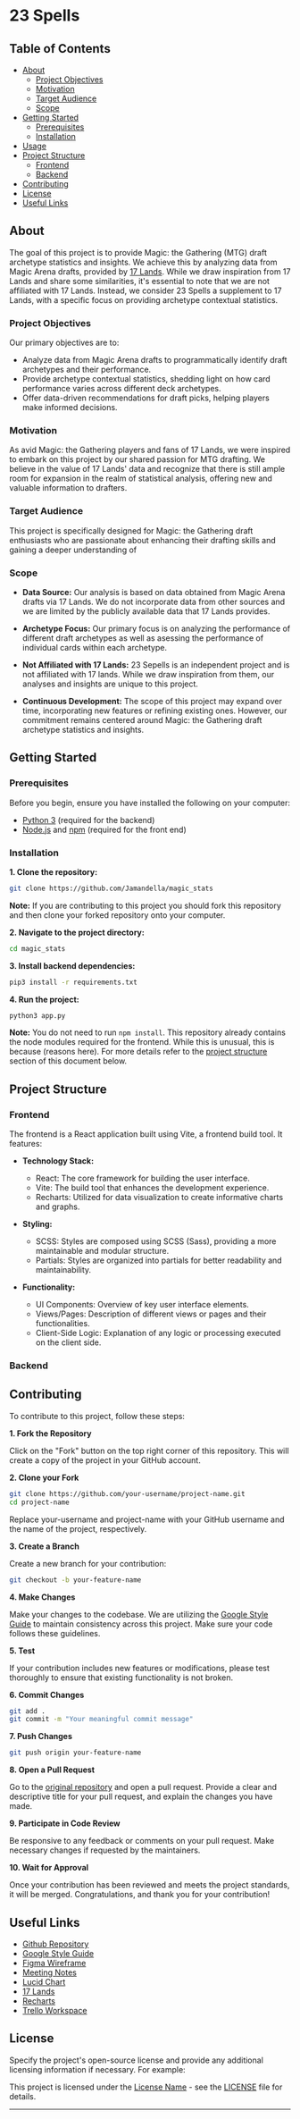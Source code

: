 # 23 Spells

## Table of Contents
- [About](#about)
  - [Project Objectives](#project-objectives)
  - [Motivation](#motivation)
  - [Target Audience](#target-audience)
  - [Scope](#scope)
- [Getting Started](#getting-started)
  - [Prerequisites](#prerequisites)
  - [Installation](#installation)
- [Usage](#usage)
- [Project Structure](#project-structure)
  - [Frontend](#frontend)
  - [Backend](#backend)
- [Contributing](#contributing)
- [License](#license)
- [Useful Links](#useful-links)

## About

The goal of this project is to provide Magic: the Gathering (MTG) draft archetype statistics and insights. We achieve this by analyzing data from Magic Arena drafts, provided by [17 Lands](https://www.17lands.com/). While we draw inspiration from 17 Lands and share some similarities, it's essential to note that we are not affiliated with 17 Lands. Instead, we consider 23 Spells a supplement to 17 Lands, with a specific focus on providing archetype contextual statistics.

### Project Objectives

Our primary objectives are to:
- Analyze data from Magic Arena drafts to programmatically identify draft archetypes and their performance.
- Provide archetype contextual statistics, shedding light on how card performance varies across different deck archetypes.
- Offer data-driven recommendations for draft picks, helping players make informed decisions.

### Motivation

As avid Magic: the Gathering players and fans of 17 Lands, we were inspired to embark on this project by our shared passion for MTG drafting. We believe in the value of 17 Lands' data and recognize that there is still ample room for expansion in the realm of statistical analysis, offering new and valuable information to drafters.

### Target Audience

This project is specifically designed for Magic: the Gathering draft enthusiasts who are passionate about enhancing their drafting skills and gaining a deeper understanding of 

### Scope

- **Data Source:**
Our analysis is based on data obtained from Magic Arena drafts via 17 Lands. We do not incorporate data from other sources and we are limited by the publicly available data that 17 Lands provides.

- **Archetype Focus:**
Our primary focus is on analyzing the performance of different draft archetypes as well as asessing the performance of individual cards within each archetype.

- **Not Affiliated with 17 Lands:**
23 Sepells is an independent project and is not affiliated with 17 lands. While we draw inspiration from them, our analyses and insights are unique to this project.

- **Continuous Development:**
The scope of this project may expand over time, incorporating new features or refining existing ones. However, our commitment remains centered around Magic: the Gathering draft archetype statistics and insights.

## Getting Started

### Prerequisites

Before you begin, ensure you have installed the following on your computer:

- [Python 3](https://www.python.org/downloads/) (required for the backend)
- [Node.js](https://nodejs.org/) and [npm](https://www.npmjs.com/get-npm) (required for the front end)

### Installation

**1. Clone the repository:**

  ```bash
  git clone https://github.com/Jamandella/magic_stats
  ```

**Note:** If you are contributing to this project you should fork this repository and then clone your forked repository onto your computer.

**2. Navigate to the project directory:**

  ```bash
  cd magic_stats
  ```

**3. Install backend dependencies:**

  ```bash
  pip3 install -r requirements.txt
  ```

**4. Run the project:**

  ```bash
  python3 app.py
  ```

**Note:** You do not need to run `npm install`. This repository already contains the node modules required for the frontend. While this is unusual, this is because (reasons here). For more details refer to the [project structure](#project-structure) section of this document below.

<!-- Josh, briefly explain why the node modules are already pre-installed in the project -->

## Project Structure

### Frontend

The frontend is a React application built using Vite, a frontend build tool. It features:

- **Technology Stack:**
  - React: The core framework for building the user interface.
  - Vite: The build tool that enhances the development experience.
  - Recharts: Utilized for data visualization to create informative charts and graphs.

- **Styling:**
  - SCSS: Styles are composed using SCSS (Sass), providing a more maintainable and modular structure.
  - Partials: Styles are organized into partials for better readability and maintainability.

- **Functionality:**
  - UI Components: Overview of key user interface elements.
  - Views/Pages: Description of different views or pages and their functionalities.
  - Client-Side Logic: Explanation of any logic or processing executed on the client side.

### Backend

<!-- Josh -->
<!-- An explaination of how the mixed deployment is working would be good to include in here.  -->

## Contributing

To contribute to this project, follow these steps:

**1. Fork the Repository**

Click on the "Fork" button on the top right corner of this repository. This will create a copy of the project in your GitHub account.

**2. Clone your Fork**

```bash
git clone https://github.com/your-username/project-name.git
cd project-name
```

Replace your-username and project-name with your GitHub username and the name of the project, respectively.

**3. Create a Branch**

Create a new branch for your contribution:

```bash
git checkout -b your-feature-name
```

**4. Make Changes**

Make your changes to the codebase. We are utilizing the [Google Style Guide](https://google.github.io/styleguide/) to maintain consistency across this project. Make sure your code follows these guidelines.

**5. Test**

If your contribution includes new features or modifications, please test thoroughly to ensure that existing functionality is not broken.

**6. Commit Changes**

```bash
git add .
git commit -m "Your meaningful commit message"
```

**7. Push Changes**

```bash
git push origin your-feature-name
```

**8. Open a Pull Request**

Go to the [original repository](https://github.com/Jamandella/magic_stats) and open a pull request. Provide a clear and descriptive title for your pull request, and explain the changes you have made.

**9. Participate in Code Review**

Be responsive to any feedback or comments on your pull request. Make necessary changes if requested by the maintainers.

**10. Wait for Approval**

Once your contribution has been reviewed and meets the project standards, it will be merged. Congratulations, and thank you for your contribution!

## Useful Links

- [Github Repository](https://github.com/Jamandella/magic_stats)
- [Google Style Guide](https://developers.google.com/style)
- [Figma Wireframe](https://www.figma.com/file/YqYaigEWARHy5NL5g08Kpq/Magic-Stats-Project?type=whiteboard&t=UKJd6ZK53VYmdl8B-0)
- [Meeting Notes](https://drive.google.com/drive/folders/126ZhLhKfrLapQaeJPCU4REnxilpgR3qA)
- [Lucid Chart](https://lucid.app/lucidchart/002d3ba4-b5e1-44b8-9c6c-3b6e62869340/edit?invitationId=inv_d3a938cc-a15e-49bf-8d0a-d7902a952bda&page=0_0#)
- [17 Lands](https://www.17lands.com/)
- [Recharts](https://recharts.org/en-US/)
- [Trello Workspace](https://trello.com/b/UPAoSil2/magic-stats-are-magical)

## License

Specify the project's open-source license and provide any additional licensing information if necessary. For example:

This project is licensed under the [License Name](LICENSE) - see the [LICENSE](LICENSE) file for details.

---

<!-- Feel free to adapt and expand this template to suit your project's specific needs. The key is to make the README informative and user-friendly, providing all the necessary information for users, contributors, and team members to understand and work with your project. -->

